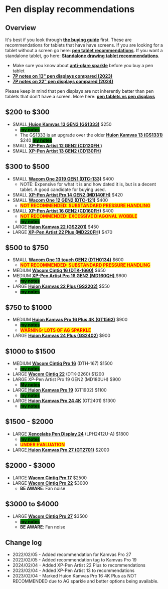 # Pen display recommendations

## Overview

It's best if you look through [**the buying guide**](../buying-a-drawing-tablet/) first. These are recommendations for tablets that have have screens. If you are looking for a tablet without a screen go here: [**pen tablet recommendations**](pen-tablet-recommendations.md). If you want a standalone tablet, go here: [**Standalone drawing tablet recommendations**](standalone-drawing-tablet-recommendations.md).

* Make sure you know about [**anti-glare sparkle**](../guides/pen-displays/anti-glare-sparkle.md) before you buy a pen tablet
* [**7P notes on 13" pen displays compared (2023)**](7p-notes-other/7p-notes-huion-gs1331-xppen-cd130fh.md)&#x20;
* [**7P notes on 22" pen displays compared (2024)**](7p-notes-other/7p-notes-22-pen-displays-compared-2023.md)&#x20;

Please keep in mind that pen displays are not inherently better than pen tablets that don't have a screen. More here: [**pen tablets vs pen displays**](../buying-a-drawing-tablet/pen-tablets-vs-pen-displays.md)&#x20;

## $200 to $300 &#x20;

* SMALL[ **Huion Kamvas 13 GEN3 (GS1333)**](../product-info/huion/huion-kamvas/) $250&#x20;
  * [<mark style="background-color:green;">**my notes**</mark>](../product-info/huion/huion-kamvas/7p-notes-huion-kamvas-13-gen3-gs1333.md)
  * The GS1333 is an upgrade over the older [**Huion Kamvas 13 (GS1331)**](../product-info/huion/huion-kamvas/) $240 [<mark style="background-color:green;">**my notes**</mark>](../product-info/huion/huion-kamvas/7p-notes-huion-gs1331.md)&#x20;
* SMALL [**XP-Pen Artist 12 GEN2 (CD120FH )**](../product-info/xp-pen/xp-pen-artist-gen2/)
* SMALL [**XP-Pen Artist 13 GEN2 (CD130FH)**](../product-info/xp-pen/xp-pen-artist-gen2/)&#x20;

## $300 to $500

* SMALL [**Wacom One 2019 GEN1 (DTC-133)**](../product-info/wacom/wacom-one-dtc-133/) $400&#x20;
  * NOTE: Expensive for what it is and how dated it is, but is a decent tablet. A good candidate for buying used.
* SMALL [**XP-Pen Artist Pro 14 GEN2 (MD140FH)**](../product-info/xp-pen/xp-pen-artist-pro-gen2/) $420
* SMALL [**Wacom One 12 GEN2 (DTC-121)**](../product-info/wacom/wacom-one-gen2/) $400&#x20;
  * <mark style="color:red;">**NOT RECOMMENDED: SUBSTANDARD PRESSURE HANDLING**</mark>
* SMALL [**XP-Pen Artist 16 GEN2 (CD160FH)**](../product-info/xp-pen/xp-pen-artist-gen2/) $400&#x20;
  * <mark style="color:red;">**NOT RECOMMENDED: EXCESSIVE DIAGONAL WOBBLE**</mark>&#x20;
  * [<mark style="background-color:green;">**my notes**</mark>](../product-info/xp-pen/xp-pen-artist-gen2/7p-notes-xp-pen-cd160fh.md)&#x20;
* LARGE [**Huion Kamvas 22 (GS2201)**](../product-info/huion/huion-kamvas/) $450&#x20;
* LARGE [**XP-Pen Artist 22 Plus (MD220FH)**](../product-info/xp-pen/xp-pen-artist.md) $470&#x20;

## **$500 to $750**

* SMALL [**Wacom One 13 touch** **GEN2 (DTH0134)**](../product-info/wacom/wacom-one-gen2/) $600&#x20;
  * <mark style="color:red;">**NOT RECOMMENDED: SUBSTANDARD PRESSURE HANDLING**</mark>&#x20;
* MEDIUM [**Wacom Cintiq 16 (DTK-1660)**](../product-info/wacom/wacom-cintiq/) $650
* MEDIUM [**XP-Pen Artist Pro 16 GEN2 (MD160QH)** ](../product-info/xp-pen/xp-pen-artist-pro-gen2/7p-notes-xp-pen-md160qh.md)$600
  * [<mark style="background-color:green;">**my notes**</mark>](../product-info/xp-pen/xp-pen-artist-pro-gen2/7p-notes-xp-pen-md160qh.md)&#x20;
* LARGE [**Huion Kamvas 22 Plus (GS2202)**](../product-info/huion/huion-kamvas/) $550
  * [<mark style="background-color:green;">**my notes**</mark>](../product-info/huion/huion-kamvas/7p-notes-huion-gs2202.md)&#x20;

## $750 to $1000

* MEDIUM [**Huion Kamvas Pro 16 Plus 4K (GT1562)**](../product-info/huion/huion-kamvas-pro/) $900
  * [<mark style="background-color:green;">**my notes**</mark>](../product-info/huion/huion-kamvas-pro/7p-notes-huion-gt1562.md)&#x20;
  * <mark style="color:red;">**WARNING: LOTS OF AG SPARKLE**</mark>&#x20;
* LARGE [**Huion Kamvas 24 Plus (GS2402)**](../product-info/huion/huion-kamvas/) $900&#x20;

## $1000 to $1500

* MEDIUM [**Wacom Cintiq Pro 16**](../product-info/wacom/wacom-cintiq-pro/) (DTH-167) $1500&#x20;
  * [<mark style="background-color:green;">**my notes**</mark>](../product-info/wacom/wacom-cintiq-pro/7p-notes-wacom-dth-167.md)&#x20;
* LARGE [**Wacom Cintiq 22**](../product-info/wacom/wacom-cintiq/) (DTK-2260) $1200
* LARGE XP-Pen Artist Pro 19 GEN2 (MD180UH) $900
  * [<mark style="background-color:green;">**My notes**</mark>](../product-info/xp-pen/xp-pen-artist-pro-gen2/)
* LARGE[ **Huion Kamvas Pro 19**](../product-info/huion/huion-kamvas-pro/) (GT1902) $1100&#x20;
  * [<mark style="background-color:green;">**my notes**</mark>](../product-info/huion/huion-kamvas-pro/7p-notes-huion-gt1902.md) &#x20;
* LARGE [**Huion Kamvas Pro 24 4K**](../product-info/huion/huion-kamvas-pro/) (GT2401) $1300
  * [<mark style="background-color:green;">**my notes**</mark>](../product-info/huion/huion-kamvas-pro/7p-notes-huion-gt2401.md)&#x20;

## $1500 - $2000

* LARGE [**Xencelabs Pen Display 24**](../product-info/xencelabs/) (LPH2412U-A) $1800 &#x20;
  * [<mark style="background-color:green;">**my notes**</mark>](../product-info/xencelabs/7p-notes-xencelabs-lph2412u-a.md)&#x20;
  * <mark style="color:red;">**UNDER EVALUATION**</mark>&#x20;
* LARGE[ **Huion Kamvas Pro 27 (GT2701)**](../product-info/huion/huion-kamvas-pro/) $2000&#x20;

## $2000 - $3000

* LARGE [**Wacom Cintiq Pro 17**](../product-info/wacom/wacom-cintiq-pro/) $2500
* LARGE [**Wacom Cintiq Pro 22**](../product-info/wacom/wacom-cintiq-pro/) $3000&#x20;
  * **BE AWARE**: Fan noise

## $3000 to $4000

* LARGE [**Wacom Cintiq Pro 27**](../product-info/wacom/wacom-cintiq-pro/) $3500&#x20;
  * [<mark style="background-color:green;">**my notes**</mark>](../product-info/wacom/wacom-cintiq-pro/7p-notes-wacom-dth-271.md)&#x20;
  * **BE AWARE**: Fan noise

## Change log

* 2022/02/05 - Added recommendation for Kamvas Pro 27&#x20;
* 2022/02/05 - Added recommendation tag to Kamvas Pro 19&#x20;
* 2024/02/04 - Added XP-Pen Artist 22 Plus to recommendations
* 2023/02/04 - Added XP-Pen Artist 13 to recommendations
* 2023/02/04 - Marked Huion Kamvas Pro 16 4K Plus as NOT RECOMMENDED due to AG sparkle and better options being available.&#x20;

